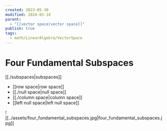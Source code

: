```yaml
---
created: 2023-05-30
modified: 2024-03-14
parent:
  - "[[vector space|vector space]]"
publish: true
tags:
  - math/LinearAlgebra/VectorSpace
---
```


# Four Fundamental Subspaces

[[./subspaces|subspaces]] 
- [[row space|row space]]
- [[./null space|null space]]
- [[./column space|column space]]
- [[left null space|left null space]]

![[../assets/four_fundamental_subspaces.jpg|four_fundamental_subspaces.jpg]]